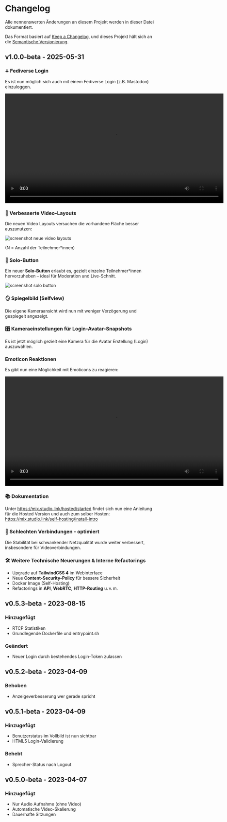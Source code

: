# Changelog 

Alle nennenswerten Änderungen an diesem Projekt werden in dieser Datei dokumentiert.

Das Format basiert auf [Keep a Changelog](https://keepachangelog.com/en/1.0.0/),
und dieses Projekt hält sich an die [Semantische Versionierung](https://semver.org/spec/v2.0.0.html).

## v1.0.0-beta - 2025-05-31

### ⁂ Fediverse Login

Es ist nun möglich sich auch mit einem Fediverse Login (z.B. Mastodon) einzuloggen.

<video width="720" class="aspect-video mt-2" controls>
  <source src="/social_login.mp4" type="video/mp4">
</video>


### 🎥 Verbesserte Video-Layouts

Die neuen Video Layouts versuchen die vorhandene Fläche besser auszunutzen:

![screenshot neue video layouts](/vidconv.drawio.png)

<div class="text-center">(N = Anzahl der Teilnehmer*innen)</div>

### 👤 Solo-Button

Ein neuer **Solo-Button** erlaubt es, gezielt einzelne Teilnehmer\*innen hervorzuheben – ideal für Moderation und Live-Schnitt.

![screenshot solo button](/solo_button.png)

### 🪞 Spiegelbild (Selfview)

Die eigene Kameraansicht wird nun mit weniger Verzögerung und gespiegelt angezeigt.

### 🎛️ Kameraeinstellungen für Login-Avatar-Snapshots

Es ist jetzt möglich gezielt eine Kamera für die Avatar Erstellung (Login) auszuwählen.

### Emoticon Reaktionen

Es gibt nun eine Möglichkeit mit Emoticons zu reagieren:

<video width="720" class="aspect-video mt-2" controls>
  <source src="/emoticons.mp4" type="video/mp4">
</video>


### 📚 Dokumentation

Unter https://mix.studio.link/hosted/started findet sich nun eine Anleitung für die Hosted Version und auch zum selber Hosten: https://mix.studio.link/self-hosting/install-intro

### 📶 Schlechten Verbindungen - optimiert

Die Stabilität bei schwankender Netzqualität wurde weiter verbessert, insbesondere für Videoverbindungen.

### 🛠️ Weitere Technische Neuerungen & Interne Refactorings

- Upgrade auf **TailwindCSS 4** im Webinterface
- Neue **Content-Security-Policy** für bessere Sicherheit
- Docker Image (Self-Hosting)
- Refactorings in **API**, **WebRTC**, **HTTP-Routing** u. v. m.


## v0.5.3-beta - 2023-08-15

### Hinzugefügt

- RTCP Statistiken
- Grundlegende Dockerfile und entrypoint.sh

### Geändert

- Neuer Login durch bestehendes Login-Token zulassen

## v0.5.2-beta - 2023-04-09

### Behoben

- Anzeigeverbesserung wer gerade spricht

## v0.5.1-beta - 2023-04-09

### Hinzugefügt

- Benutzerstatus im Vollbild ist nun sichtbar
- HTML5 Login-Validierung

### Behebt

- Sprecher-Status nach Logout

## v0.5.0-beta - 2023-04-07

### Hinzugefügt

- Nur Audio Aufnahme (ohne Video)
- Automatische Video-Skalierung
- Dauerhafte Sitzungen
